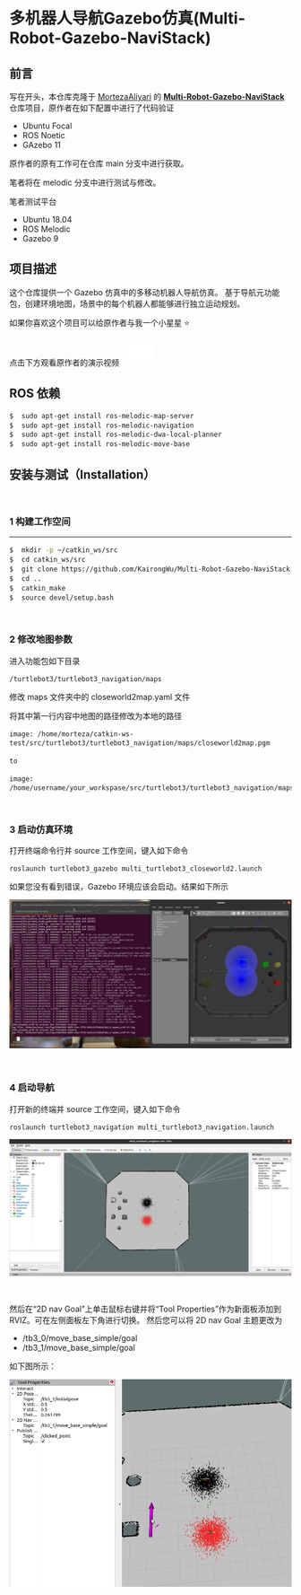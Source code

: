 # 多机器人导航Gazebo仿真(Multi-Robot-Gazebo-NaviStack)



## 前言

写在开头，本仓库克隆于 [MortezaAliyari](https://github.com/MortezaAliyari) 的 **[Multi-Robot-Gazebo-NaviStack](https://github.com/MortezaAliyari/Multi-Robot-Gazebo-NaviStack)** 仓库项目，原作者在如下配置中进行了代码验证

- Ubuntu Focal 
- ROS Noetic
- GAzebo 11

原作者的原有工作可在仓库 main 分支中进行获取。

笔者将在 melodic 分支中进行测试与修改。



笔者测试平台

- Ubuntu 18.04
- ROS Melodic
- Gazebo 9



## 项目描述

这个仓库提供一个 Gazebo 仿真中的多移动机器人导航仿真。 基于导航元功能包，创建环境地图，场景中的每个机器人都能够进行独立运动规划。 

如果你喜欢这个项目可以给原作者与我一个小星星 :star: 

点击下方观看原作者的演示视频 &nbsp;&nbsp;
[![website](./img/youtube-dark.svg)](https://www.youtube.com/watch?v=XaLbEKf8UhA)



## ROS 依赖

```bash
$  sudo apt-get install ros-melodic-map-server
$  sudo apt-get install ros-melodic-navigation
$  sudo apt-get install ros-melodic-dwa-local-planner
$  sudo apt-get install ros-melodic-move-base
```





## 安装与测试（Installation）

<br/>

### **1 构建工作空间**

---
```bash
$  mkdir -p ~/catkin_ws/src
$  cd catkin_ws/src
$  git clone https://github.com/KairongWu/Multi-Robot-Gazebo-NaviStack.git -b $  melodic
$  cd ..
$  catkin_make
$  source devel/setup.bash
```
<br/>

### **2 修改地图参数**

进入功能包如下目录

```
/turtlebot3/turtlebot3_navigation/maps
```

修改 maps 文件夹中的 closeworld2map.yaml 文件

将其中第一行内容中地图的路径修改为本地的路径

```
image: /home/morteza/catkin-ws-test/src/turtlebot3/turtlebot3_navigation/maps/closeworld2map.pgm

to

image: /home/username/your_workspase/src/turtlebot3/turtlebot3_navigation/maps/closeworld2map.pgm
```

<br/>

### **3 启动仿真环境**

打开终端命令行并 source 工作空间，键入如下命令

 ```
roslaunch turtlebot3_gazebo multi_turtlebot3_closeworld2.launch
 ```

如果您没有看到错误，Gazebo 环境应该会启动。结果如下所示

![Gazebo Environment](./img/gazebo.PNG)

<br/>

### **4 启动导航** 

打开新的终端并 source 工作空间，键入如下命令

 ```
roslaunch turtlebot3_navigation multi_turtlebot3_navigation.launch
 ```

![RVIZ Environment](./img/rviz.PNG)

<br/>

然后在“2D nav Goal”上单击鼠标右键并将“Tool Properties”作为新面板添加到 RVIZ。可在左侧面板左下角进行切换。
然后您可以将 2D nav Goal 主题更改为

- /tb3_0/move_base_simple/goal
- /tb3_1/move_base_simple/goal

如下图所示：

![RVIZ Environment](./img/2dnav.PNG)



